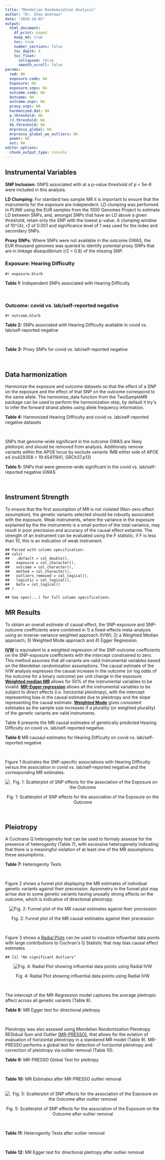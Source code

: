 ```yaml
---
title: "Mendelian Randomization Analysis"
author: "Dr. Shea Andrews"
date: "2020-10-05"
output:
  html_document:
    df_print: paged
    keep_md: true
    toc: true
    number_sections: false
    toc_depth: 4
    toc_float:
      collapsed: false
      smooth_scroll: false
params:
  rwd: NA
  exposure.code: NA
  Exposure: NA
  exposure.snps: NA
  outcome.code: NA
  Outcome: NA
  outcome.snps: NA
  proxy.snps: NA
  harmonized.dat: NA
  p.threshold: NA
  r2.threshold: NA
  kb.threshold: NA
  mrpresso_global: NA
  mrpresso_global_wo_outliers: NA
  power: NA
  out: NA
editor_options:
  chunk_output_type: console
---
```







## Instrumental Variables
**SNP Inclusion:** SNPS associated with at a p-value threshold of p < 5e-8 were included in this analysis.
<br>

**LD Clumping:** For standard two sample MR it is important to ensure that the instruments for the exposure are independent. LD clumping was performed in PLINK using the EUR samples from the 1000 Genomes Project to estimate LD between SNPs, and, amongst SNPs that have an LD above a given threshold, retain only the SNP with the lowest p-value. A clumping window of 10^{4}, r2 of 0.001 and significance level of 1 was used for the index and secondary SNPs.
<br>

**Proxy SNPs:** Where SNPs were not available in the outcome GWAS, the EUR thousand genomes was queried to identify potential proxy SNPs that are in linkage disequilibrium (r2 > 0.8) of the missing SNP.
<br>

### Exposure: Hearing Difficulty
`#r exposure.blurb`
<br>

**Table 1:** Independent SNPs associated with Hearing Difficulty
<div data-pagedtable="false">
  <script data-pagedtable-source type="application/json">
{"columns":[{"label":["SNP"],"name":[1],"type":["chr"],"align":["left"]},{"label":["CHROM"],"name":[2],"type":["dbl"],"align":["right"]},{"label":["POS"],"name":[3],"type":["dbl"],"align":["right"]},{"label":["REF"],"name":[4],"type":["chr"],"align":["left"]},{"label":["ALT"],"name":[5],"type":["chr"],"align":["left"]},{"label":["AF"],"name":[6],"type":["dbl"],"align":["right"]},{"label":["BETA"],"name":[7],"type":["dbl"],"align":["right"]},{"label":["SE"],"name":[8],"type":["dbl"],"align":["right"]},{"label":["Z"],"name":[9],"type":["dbl"],"align":["right"]},{"label":["P"],"name":[10],"type":["dbl"],"align":["right"]},{"label":["N"],"name":[11],"type":["dbl"],"align":["right"]},{"label":["TRAIT"],"name":[12],"type":["chr"],"align":["left"]}],"data":[{"1":"rs12027345","2":"1","3":"46239991","4":"G","5":"A","6":"0.432915","7":"-0.00785785","8":"0.00133184","9":"-5.90000","10":"3.6e-09","11":"250389","12":"Hearing_Difficulty"},{"1":"rs7525101","2":"1","3":"165109131","4":"C","5":"T","6":"0.440725","7":"0.00752096","8":"0.00132707","9":"5.66734","10":"1.5e-08","11":"250389","12":"Hearing_Difficulty"},{"1":"rs10927035","2":"1","3":"243703982","4":"C","5":"T","6":"0.649233","7":"0.00754234","8":"0.00138251","9":"5.45554","10":"4.9e-08","11":"250389","12":"Hearing_Difficulty"},{"1":"rs62188635","2":"2","3":"208082510","4":"C","5":"T","6":"0.545031","7":"-0.00827833","8":"0.00132906","9":"-6.22871","10":"4.7e-10","11":"250389","12":"Hearing_Difficulty"},{"1":"rs13093972","2":"3","3":"114987255","4":"A","5":"G","6":"0.448377","7":"0.00775587","8":"0.00133038","9":"5.82982","10":"5.5e-09","11":"250389","12":"Hearing_Difficulty"},{"1":"rs55853808","2":"3","3":"182053946","4":"A","5":"G","6":"0.162990","7":"0.01187470","8":"0.00180540","9":"6.57732","10":"4.8e-11","11":"250389","12":"Hearing_Difficulty"},{"1":"rs35414371","2":"4","3":"17530692","4":"T","5":"A","6":"0.132722","7":"0.01310280","8":"0.00194526","9":"6.73576","10":"1.6e-11","11":"250389","12":"Hearing_Difficulty"},{"1":"rs10475169","2":"5","3":"2555514","4":"A","5":"C","6":"0.117756","7":"0.01173770","8":"0.00204412","9":"5.74218","10":"9.3e-09","11":"250389","12":"Hearing_Difficulty"},{"1":"rs6453022","2":"5","3":"73076511","4":"C","5":"A","6":"0.500946","7":"0.01262160","8":"0.00132561","9":"9.52135","10":"1.7e-21","11":"250389","12":"Hearing_Difficulty"},{"1":"rs306574","2":"5","3":"94049523","4":"A","5":"G","6":"0.488764","7":"-0.00793561","8":"0.00131904","9":"-6.01620","10":"1.8e-09","11":"250389","12":"Hearing_Difficulty"},{"1":"rs1928176","2":"6","3":"21968899","4":"A","5":"G","6":"0.482818","7":"0.00749378","8":"0.00133347","9":"5.61976","10":"1.9e-08","11":"250389","12":"Hearing_Difficulty"},{"1":"rs13204736","2":"6","3":"32582603","4":"G","5":"A","6":"0.348495","7":"0.01146660","8":"0.00142649","9":"8.03833","10":"9.1e-16","11":"250389","12":"Hearing_Difficulty"},{"1":"rs62646255","2":"6","3":"43262303","4":"T","5":"C","6":"0.391260","7":"-0.01270780","8":"0.00135504","9":"-9.37817","10":"6.7e-21","11":"250389","12":"Hearing_Difficulty"},{"1":"rs217287","2":"6","3":"84407466","4":"C","5":"T","6":"0.440322","7":"0.00784960","8":"0.00133602","9":"5.87536","10":"4.2e-09","11":"250389","12":"Hearing_Difficulty"},{"1":"rs9493627","2":"6","3":"133789728","4":"G","5":"A","6":"0.320275","7":"0.01043660","8":"0.00141112","9":"7.39597","10":"1.4e-13","11":"250389","12":"Hearing_Difficulty"},{"1":"rs2236401","2":"6","3":"158504981","4":"C","5":"T","6":"0.514779","7":"0.00808004","8":"0.00132024","9":"6.12013","10":"9.3e-10","11":"250389","12":"Hearing_Difficulty"},{"1":"rs4947828","2":"7","3":"50805115","4":"T","5":"G","6":"0.769429","7":"0.00955408","8":"0.00156472","9":"6.10594","10":"1.0e-09","11":"250389","12":"Hearing_Difficulty"},{"1":"rs9691831","2":"7","3":"138498348","4":"A","5":"G","6":"0.584558","7":"0.00740690","8":"0.00133806","9":"5.53555","10":"3.1e-08","11":"250389","12":"Hearing_Difficulty"},{"1":"rs3890736","2":"8","3":"21532239","4":"G","5":"A","6":"0.373324","7":"0.00765762","8":"0.00136882","9":"5.59432","10":"2.2e-08","11":"250389","12":"Hearing_Difficulty"},{"1":"rs76837345","2":"8","3":"82668818","4":"A","5":"G","6":"0.069355","7":"0.01460190","8":"0.00259963","9":"5.61691","10":"1.9e-08","11":"250389","12":"Hearing_Difficulty"},{"1":"rs1962104","2":"8","3":"141635329","4":"T","5":"C","6":"0.558034","7":"0.00889466","8":"0.00133827","9":"6.64639","10":"3.0e-11","11":"250389","12":"Hearing_Difficulty"},{"1":"rs4948502","2":"10","3":"63839417","4":"T","5":"C","6":"0.426934","7":"-0.00805794","8":"0.00133835","9":"-6.02080","10":"1.7e-09","11":"250389","12":"Hearing_Difficulty"},{"1":"rs2270550","2":"10","3":"75874192","4":"T","5":"C","6":"0.547333","7":"0.00852536","8":"0.00136055","9":"6.26611","10":"3.7e-10","11":"250389","12":"Hearing_Difficulty"},{"1":"rs11596052","2":"10","3":"80520313","4":"T","5":"C","6":"0.219355","7":"-0.00900108","8":"0.00161979","9":"-5.55694","10":"2.7e-08","11":"250389","12":"Hearing_Difficulty"},{"1":"rs1097215","2":"10","3":"94787804","4":"G","5":"A","6":"0.474064","7":"-0.00798345","8":"0.00132256","9":"-6.03636","10":"1.6e-09","11":"250389","12":"Hearing_Difficulty"},{"1":"rs10901863","2":"10","3":"126812270","4":"C","5":"T","6":"0.268469","7":"0.01207640","8":"0.00153378","9":"7.87362","10":"3.4e-15","11":"250389","12":"Hearing_Difficulty"},{"1":"rs55635402","2":"11","3":"8056913","4":"A","5":"G","6":"0.194930","7":"-0.01052120","8":"0.00166935","9":"-6.30257","10":"2.9e-10","11":"250389","12":"Hearing_Difficulty"},{"1":"rs141403654","2":"11","3":"47715487","4":"A","5":"T","6":"0.015434","7":"0.03134020","8":"0.00568478","9":"5.51300","10":"3.5e-08","11":"250389","12":"Hearing_Difficulty"},{"1":"rs7951935","2":"11","3":"89030399","4":"G","5":"T","6":"0.379826","7":"0.01135240","8":"0.00136208","9":"8.33461","10":"7.8e-17","11":"250389","12":"Hearing_Difficulty"},{"1":"rs67307131","2":"11","3":"118480223","4":"T","5":"C","6":"0.346657","7":"0.00913602","8":"0.00139364","9":"6.55551","10":"5.5e-11","11":"250389","12":"Hearing_Difficulty"},{"1":"rs12552","2":"13","3":"53625781","4":"A","5":"G","6":"0.561874","7":"-0.00728153","8":"0.00133440","9":"-5.45678","10":"4.8e-08","11":"250389","12":"Hearing_Difficulty"},{"1":"rs9517282","2":"13","3":"99059183","4":"C","5":"A","6":"0.548995","7":"-0.00778367","8":"0.00133726","9":"-5.82061","10":"5.9e-09","11":"250389","12":"Hearing_Difficulty"},{"1":"rs1566129","2":"14","3":"52514912","4":"T","5":"C","6":"0.586284","7":"-0.00906457","8":"0.00134065","9":"-6.76132","10":"1.4e-11","11":"250389","12":"Hearing_Difficulty"},{"1":"rs62015206","2":"15","3":"52374075","4":"C","5":"T","6":"0.591962","7":"0.00779412","8":"0.00134988","9":"5.77394","10":"7.7e-09","11":"250389","12":"Hearing_Difficulty"},{"1":"rs62033400","2":"16","3":"53811788","4":"A","5":"G","6":"0.394446","7":"-0.00850581","8":"0.00134974","9":"-6.30181","10":"2.9e-10","11":"250389","12":"Hearing_Difficulty"},{"1":"rs12938775","2":"17","3":"2574821","4":"G","5":"A","6":"0.501932","7":"-0.00745427","8":"0.00132034","9":"-5.64572","10":"1.6e-08","11":"250389","12":"Hearing_Difficulty"},{"1":"rs17671352","2":"17","3":"7127718","4":"T","5":"C","6":"0.619033","7":"-0.00777641","8":"0.00135880","9":"-5.72300","10":"1.0e-08","11":"250389","12":"Hearing_Difficulty"},{"1":"rs4611552","2":"18","3":"52636091","4":"T","5":"C","6":"0.215352","7":"0.00885933","8":"0.00160737","9":"5.51169","10":"3.6e-08","11":"250389","12":"Hearing_Difficulty"},{"1":"rs132929","2":"22","3":"38487002","4":"G","5":"A","6":"0.413979","7":"0.00983905","8":"0.00134066","9":"7.33896","10":"2.2e-13","11":"250389","12":"Hearing_Difficulty"},{"1":"rs36062310","2":"22","3":"50988105","4":"G","5":"A","6":"0.043658","7":"0.03145420","8":"0.00322683","9":"9.74771","10":"1.9e-22","11":"250389","12":"Hearing_Difficulty"}],"options":{"columns":{"min":{},"max":[10]},"rows":{"min":[10],"max":[10]},"pages":{}}}
  </script>
</div>
<br>

### Outcome: covid vs. lab/self-reported negative
`#r outcome.blurb`
<br>

**Table 2:** SNPs associated with Hearing Difficulty avaliable in covid vs. lab/self-reported negative
<div data-pagedtable="false">
  <script data-pagedtable-source type="application/json">
{"columns":[{"label":["SNP"],"name":[1],"type":["chr"],"align":["left"]},{"label":["CHROM"],"name":[2],"type":["dbl"],"align":["right"]},{"label":["POS"],"name":[3],"type":["dbl"],"align":["right"]},{"label":["REF"],"name":[4],"type":["chr"],"align":["left"]},{"label":["ALT"],"name":[5],"type":["chr"],"align":["left"]},{"label":["AF"],"name":[6],"type":["dbl"],"align":["right"]},{"label":["BETA"],"name":[7],"type":["dbl"],"align":["right"]},{"label":["SE"],"name":[8],"type":["dbl"],"align":["right"]},{"label":["Z"],"name":[9],"type":["dbl"],"align":["right"]},{"label":["P"],"name":[10],"type":["dbl"],"align":["right"]},{"label":["N"],"name":[11],"type":["dbl"],"align":["right"]},{"label":["TRAIT"],"name":[12],"type":["chr"],"align":["left"]}],"data":[{"1":"rs62188635","2":"2","3":"208082510","4":"C","5":"T","6":"0.52770","7":"-0.00446370","8":"0.020743","9":"-0.21519067","10":"0.829600","11":"48318","12":"covid_vs._lab/self-reported_negative"},{"1":"rs13093972","2":"3","3":"114987255","4":"A","5":"G","6":"0.39370","7":"-0.02860800","8":"0.018707","9":"-1.52926712","10":"0.126200","11":"101982","12":"covid_vs._lab/self-reported_negative"},{"1":"rs55853808","2":"3","3":"182053946","4":"A","5":"G","6":"0.19730","7":"0.02501500","8":"0.025871","9":"0.96691276","10":"0.333600","11":"101612","12":"covid_vs._lab/self-reported_negative"},{"1":"rs35414371","2":"4","3":"17530692","4":"T","5":"A","6":"0.21400","7":"0.06626500","8":"0.025972","9":"2.55140151","10":"0.010730","11":"84087","12":"covid_vs._lab/self-reported_negative"},{"1":"rs10475169","2":"5","3":"2555514","4":"A","5":"C","6":"0.18030","7":"-0.02486000","8":"0.022983","9":"-1.08166906","10":"0.279400","11":"127267","12":"covid_vs._lab/self-reported_negative"},{"1":"rs6453022","2":"5","3":"73076511","4":"C","5":"A","6":"0.49900","7":"0.04508300","8":"0.015589","9":"2.89197511","10":"0.003828","11":"127275","12":"covid_vs._lab/self-reported_negative"},{"1":"rs306574","2":"5","3":"94049523","4":"A","5":"G","6":"0.49350","7":"0.00491870","8":"0.015463","9":"0.31809481","10":"0.750400","11":"127637","12":"covid_vs._lab/self-reported_negative"},{"1":"rs1928176","2":"6","3":"21968899","4":"A","5":"G","6":"0.48010","7":"0.00413360","8":"0.015910","9":"0.25981144","10":"0.795000","11":"127637","12":"covid_vs._lab/self-reported_negative"},{"1":"rs62646255","2":"6","3":"43262303","4":"T","5":"C","6":"0.48440","7":"0.03700300","8":"0.023384","9":"1.58240677","10":"0.113600","11":"59096","12":"covid_vs._lab/self-reported_negative"},{"1":"rs217287","2":"6","3":"84407466","4":"C","5":"T","6":"0.43470","7":"0.00522200","8":"0.016275","9":"0.32086022","10":"0.748300","11":"126905","12":"covid_vs._lab/self-reported_negative"},{"1":"rs9493627","2":"6","3":"133789728","4":"G","5":"A","6":"0.37280","7":"-0.00847220","8":"0.016278","9":"-0.52046935","10":"0.602700","11":"127637","12":"covid_vs._lab/self-reported_negative"},{"1":"rs2236401","2":"6","3":"158504981","4":"C","5":"T","6":"0.53170","7":"0.01960200","8":"0.015547","9":"1.26082202","10":"0.207400","11":"127637","12":"covid_vs._lab/self-reported_negative"},{"1":"rs4947828","2":"7","3":"50805115","4":"T","5":"G","6":"0.73870","7":"-0.01588300","8":"0.020965","9":"-0.75759599","10":"0.448700","11":"96356","12":"covid_vs._lab/self-reported_negative"},{"1":"rs9691831","2":"7","3":"138498348","4":"A","5":"G","6":"0.54380","7":"-0.01574100","8":"0.015981","9":"-0.98498217","10":"0.324600","11":"127637","12":"covid_vs._lab/self-reported_negative"},{"1":"rs3890736","2":"8","3":"21532239","4":"G","5":"A","6":"0.40920","7":"0.02098400","8":"0.018984","9":"1.10535188","10":"0.269000","11":"91561","12":"covid_vs._lab/self-reported_negative"},{"1":"rs76837345","2":"8","3":"82668818","4":"A","5":"G","6":"0.12110","7":"0.04774000","8":"0.032881","9":"1.45190231","10":"0.146500","11":"127637","12":"covid_vs._lab/self-reported_negative"},{"1":"rs1962104","2":"8","3":"141635329","4":"T","5":"C","6":"0.50440","7":"-0.00932060","8":"0.017534","9":"-0.53157294","10":"0.595000","11":"101982","12":"covid_vs._lab/self-reported_negative"},{"1":"rs4948502","2":"10","3":"63839417","4":"T","5":"C","6":"0.39920","7":"0.01897900","8":"0.016324","9":"1.16264396","10":"0.245000","11":"127637","12":"covid_vs._lab/self-reported_negative"},{"1":"rs11596052","2":"10","3":"80520313","4":"T","5":"C","6":"0.25070","7":"0.00940900","8":"0.019691","9":"0.47783251","10":"0.632800","11":"127637","12":"covid_vs._lab/self-reported_negative"},{"1":"rs1097215","2":"10","3":"94787804","4":"G","5":"A","6":"0.52270","7":"-0.00886450","8":"0.016470","9":"-0.53822101","10":"0.590400","11":"126937","12":"covid_vs._lab/self-reported_negative"},{"1":"rs10901863","2":"10","3":"126812270","4":"C","5":"T","6":"0.29130","7":"-0.02944600","8":"0.020646","9":"-1.42623268","10":"0.153800","11":"101612","12":"covid_vs._lab/self-reported_negative"},{"1":"rs55635402","2":"11","3":"8056913","4":"A","5":"G","6":"0.25050","7":"-0.02940700","8":"0.019456","9":"-1.51146176","10":"0.130700","11":"127637","12":"covid_vs._lab/self-reported_negative"},{"1":"rs141403654","2":"11","3":"47715487","4":"A","5":"T","6":"0.11850","7":"-0.07040000","8":"0.077552","9":"-0.90777801","10":"0.364000","11":"85478","12":"covid_vs._lab/self-reported_negative"},{"1":"rs7951935","2":"11","3":"89030399","4":"G","5":"T","6":"0.39140","7":"0.03233100","8":"0.018407","9":"1.75645135","10":"0.079010","11":"86305","12":"covid_vs._lab/self-reported_negative"},{"1":"rs67307131","2":"11","3":"118480223","4":"T","5":"C","6":"0.41530","7":"0.01315500","8":"0.017732","9":"0.74187909","10":"0.458200","11":"83717","12":"covid_vs._lab/self-reported_negative"},{"1":"rs1566129","2":"14","3":"52514912","4":"T","5":"C","6":"0.57480","7":"-0.00157650","8":"0.015668","9":"-0.10061910","10":"0.919900","11":"127637","12":"covid_vs._lab/self-reported_negative"},{"1":"rs62015206","2":"15","3":"52374075","4":"C","5":"T","6":"0.57360","7":"0.03066400","8":"0.017507","9":"1.75152796","10":"0.079850","11":"101982","12":"covid_vs._lab/self-reported_negative"},{"1":"rs62033400","2":"16","3":"53811788","4":"A","5":"G","6":"0.38390","7":"0.02481600","8":"0.016659","9":"1.48964524","10":"0.136300","11":"126937","12":"covid_vs._lab/self-reported_negative"},{"1":"rs12938775","2":"17","3":"2574821","4":"G","5":"A","6":"0.47570","7":"0.02389400","8":"0.015680","9":"1.52385204","10":"0.127500","11":"126960","12":"covid_vs._lab/self-reported_negative"},{"1":"rs17671352","2":"17","3":"7127718","4":"T","5":"C","6":"0.58760","7":"-0.03644000","8":"0.015862","9":"-2.29731434","10":"0.021600","11":"127637","12":"covid_vs._lab/self-reported_negative"},{"1":"rs132929","2":"22","3":"38487002","4":"G","5":"A","6":"0.40580","7":"-0.00056892","8":"0.017836","9":"-0.03189729","10":"0.974600","11":"101620","12":"covid_vs._lab/self-reported_negative"},{"1":"rs36062310","2":"22","3":"50988105","4":"G","5":"A","6":"0.09805","7":"-0.03824200","8":"0.043553","9":"-0.87805662","10":"0.379900","11":"126931","12":"covid_vs._lab/self-reported_negative"},{"1":"rs12027345","2":"NA","3":"NA","4":"NA","5":"NA","6":"NA","7":"NA","8":"NA","9":"NA","10":"NA","11":"NA","12":"NA"},{"1":"rs7525101","2":"NA","3":"NA","4":"NA","5":"NA","6":"NA","7":"NA","8":"NA","9":"NA","10":"NA","11":"NA","12":"NA"},{"1":"rs10927035","2":"NA","3":"NA","4":"NA","5":"NA","6":"NA","7":"NA","8":"NA","9":"NA","10":"NA","11":"NA","12":"NA"},{"1":"rs13204736","2":"NA","3":"NA","4":"NA","5":"NA","6":"NA","7":"NA","8":"NA","9":"NA","10":"NA","11":"NA","12":"NA"},{"1":"rs2270550","2":"NA","3":"NA","4":"NA","5":"NA","6":"NA","7":"NA","8":"NA","9":"NA","10":"NA","11":"NA","12":"NA"},{"1":"rs12552","2":"NA","3":"NA","4":"NA","5":"NA","6":"NA","7":"NA","8":"NA","9":"NA","10":"NA","11":"NA","12":"NA"},{"1":"rs9517282","2":"NA","3":"NA","4":"NA","5":"NA","6":"NA","7":"NA","8":"NA","9":"NA","10":"NA","11":"NA","12":"NA"},{"1":"rs4611552","2":"NA","3":"NA","4":"NA","5":"NA","6":"NA","7":"NA","8":"NA","9":"NA","10":"NA","11":"NA","12":"NA"}],"options":{"columns":{"min":{},"max":[10]},"rows":{"min":[10],"max":[10]},"pages":{}}}
  </script>
</div>
<br>

**Table 3:** Proxy SNPs for covid vs. lab/self-reported negative
<div data-pagedtable="false">
  <script data-pagedtable-source type="application/json">
{"columns":[{"label":["target_snp"],"name":[1],"type":["chr"],"align":["left"]},{"label":["proxy_snp"],"name":[2],"type":["chr"],"align":["left"]},{"label":["ld.r2"],"name":[3],"type":["dbl"],"align":["right"]},{"label":["Dprime"],"name":[4],"type":["dbl"],"align":["right"]},{"label":["PHASE"],"name":[5],"type":["chr"],"align":["left"]},{"label":["X12"],"name":[6],"type":["lgl"],"align":["right"]},{"label":["CHROM"],"name":[7],"type":["dbl"],"align":["right"]},{"label":["POS"],"name":[8],"type":["dbl"],"align":["right"]},{"label":["REF.proxy"],"name":[9],"type":["chr"],"align":["left"]},{"label":["ALT.proxy"],"name":[10],"type":["chr"],"align":["left"]},{"label":["AF"],"name":[11],"type":["dbl"],"align":["right"]},{"label":["BETA"],"name":[12],"type":["dbl"],"align":["right"]},{"label":["SE"],"name":[13],"type":["dbl"],"align":["right"]},{"label":["Z"],"name":[14],"type":["dbl"],"align":["right"]},{"label":["P"],"name":[15],"type":["dbl"],"align":["right"]},{"label":["N"],"name":[16],"type":["dbl"],"align":["right"]},{"label":["TRAIT"],"name":[17],"type":["chr"],"align":["left"]},{"label":["ref"],"name":[18],"type":["chr"],"align":["left"]},{"label":["ref.proxy"],"name":[19],"type":["chr"],"align":["left"]},{"label":["alt"],"name":[20],"type":["chr"],"align":["left"]},{"label":["alt.proxy"],"name":[21],"type":["chr"],"align":["left"]},{"label":["ALT"],"name":[22],"type":["chr"],"align":["left"]},{"label":["REF"],"name":[23],"type":["chr"],"align":["left"]},{"label":["proxy.outcome"],"name":[24],"type":["lgl"],"align":["right"]}],"data":[{"1":"rs13204736","2":"rs34656207","3":"0.957609","4":"0.994489","5":"AT/GC","6":"NA","7":"6","8":"32582601","9":"C","10":"T","11":"0.3893","12":"-0.0522160","13":"0.017789","14":"-2.935297","15":"0.003332","16":"119231","17":"covid_vs._lab/self-reported_negative","18":"A","19":"T","20":"G","21":"C","22":"A","23":"G","24":"TRUE"},{"1":"rs2270550","2":"rs2131957","3":"0.856412","4":"0.982009","5":"TC/CA","6":"NA","7":"10","8":"75866929","9":"C","10":"A","11":"0.5499","12":"0.0064207","13":"0.015818","14":"0.405911","15":"0.684800","16":"127637","17":"covid_vs._lab/self-reported_negative","18":"T","19":"C","20":"C","21":"A","22":"C","23":"T","24":"TRUE"},{"1":"rs12027345","2":"NA","3":"NA","4":"NA","5":"NA","6":"NA","7":"NA","8":"NA","9":"NA","10":"NA","11":"NA","12":"NA","13":"NA","14":"NA","15":"NA","16":"NA","17":"NA","18":"NA","19":"NA","20":"NA","21":"NA","22":"NA","23":"NA","24":"NA"},{"1":"rs7525101","2":"NA","3":"NA","4":"NA","5":"NA","6":"NA","7":"NA","8":"NA","9":"NA","10":"NA","11":"NA","12":"NA","13":"NA","14":"NA","15":"NA","16":"NA","17":"NA","18":"NA","19":"NA","20":"NA","21":"NA","22":"NA","23":"NA","24":"NA"},{"1":"rs10927035","2":"NA","3":"NA","4":"NA","5":"NA","6":"NA","7":"NA","8":"NA","9":"NA","10":"NA","11":"NA","12":"NA","13":"NA","14":"NA","15":"NA","16":"NA","17":"NA","18":"NA","19":"NA","20":"NA","21":"NA","22":"NA","23":"NA","24":"NA"},{"1":"rs12552","2":"NA","3":"NA","4":"NA","5":"NA","6":"NA","7":"NA","8":"NA","9":"NA","10":"NA","11":"NA","12":"NA","13":"NA","14":"NA","15":"NA","16":"NA","17":"NA","18":"NA","19":"NA","20":"NA","21":"NA","22":"NA","23":"NA","24":"NA"},{"1":"rs9517282","2":"NA","3":"NA","4":"NA","5":"NA","6":"NA","7":"NA","8":"NA","9":"NA","10":"NA","11":"NA","12":"NA","13":"NA","14":"NA","15":"NA","16":"NA","17":"NA","18":"NA","19":"NA","20":"NA","21":"NA","22":"NA","23":"NA","24":"NA"},{"1":"rs4611552","2":"NA","3":"NA","4":"NA","5":"NA","6":"NA","7":"NA","8":"NA","9":"NA","10":"NA","11":"NA","12":"NA","13":"NA","14":"NA","15":"NA","16":"NA","17":"NA","18":"NA","19":"NA","20":"NA","21":"NA","22":"NA","23":"NA","24":"NA"}],"options":{"columns":{"min":{},"max":[10]},"rows":{"min":[10],"max":[10]},"pages":{}}}
  </script>
</div>
<br>

## Data harmonization
Harmonize the exposure and outcome datasets so that the effect of a SNP on the exposure and the effect of that SNP on the outcome correspond to the same allele. The harmonise_data function from the TwoSampleMR package can be used to perform the harmonization step, by default it try's to infer the forward strand alleles using allele frequency information.
<br>

**Table 4:** Harmonized Hearing Difficulty and covid vs. lab/self-reported negative datasets
<div data-pagedtable="false">
  <script data-pagedtable-source type="application/json">
{"columns":[{"label":["SNP"],"name":[1],"type":["chr"],"align":["left"]},{"label":["effect_allele.exposure"],"name":[2],"type":["chr"],"align":["left"]},{"label":["other_allele.exposure"],"name":[3],"type":["chr"],"align":["left"]},{"label":["effect_allele.outcome"],"name":[4],"type":["chr"],"align":["left"]},{"label":["other_allele.outcome"],"name":[5],"type":["chr"],"align":["left"]},{"label":["beta.exposure"],"name":[6],"type":["dbl"],"align":["right"]},{"label":["beta.outcome"],"name":[7],"type":["dbl"],"align":["right"]},{"label":["eaf.exposure"],"name":[8],"type":["dbl"],"align":["right"]},{"label":["eaf.outcome"],"name":[9],"type":["dbl"],"align":["right"]},{"label":["remove"],"name":[10],"type":["lgl"],"align":["right"]},{"label":["palindromic"],"name":[11],"type":["lgl"],"align":["right"]},{"label":["ambiguous"],"name":[12],"type":["lgl"],"align":["right"]},{"label":["id.outcome"],"name":[13],"type":["chr"],"align":["left"]},{"label":["chr.outcome"],"name":[14],"type":["dbl"],"align":["right"]},{"label":["pos.outcome"],"name":[15],"type":["dbl"],"align":["right"]},{"label":["se.outcome"],"name":[16],"type":["dbl"],"align":["right"]},{"label":["z.outcome"],"name":[17],"type":["dbl"],"align":["right"]},{"label":["pval.outcome"],"name":[18],"type":["dbl"],"align":["right"]},{"label":["samplesize.outcome"],"name":[19],"type":["dbl"],"align":["right"]},{"label":["outcome"],"name":[20],"type":["chr"],"align":["left"]},{"label":["mr_keep.outcome"],"name":[21],"type":["lgl"],"align":["right"]},{"label":["pval_origin.outcome"],"name":[22],"type":["chr"],"align":["left"]},{"label":["chr.exposure"],"name":[23],"type":["dbl"],"align":["right"]},{"label":["pos.exposure"],"name":[24],"type":["dbl"],"align":["right"]},{"label":["se.exposure"],"name":[25],"type":["dbl"],"align":["right"]},{"label":["z.exposure"],"name":[26],"type":["dbl"],"align":["right"]},{"label":["pval.exposure"],"name":[27],"type":["dbl"],"align":["right"]},{"label":["samplesize.exposure"],"name":[28],"type":["dbl"],"align":["right"]},{"label":["exposure"],"name":[29],"type":["chr"],"align":["left"]},{"label":["mr_keep.exposure"],"name":[30],"type":["lgl"],"align":["right"]},{"label":["pval_origin.exposure"],"name":[31],"type":["chr"],"align":["left"]},{"label":["id.exposure"],"name":[32],"type":["chr"],"align":["left"]},{"label":["action"],"name":[33],"type":["dbl"],"align":["right"]},{"label":["mr_keep"],"name":[34],"type":["lgl"],"align":["right"]},{"label":["pt"],"name":[35],"type":["dbl"],"align":["right"]},{"label":["pleitropy_keep"],"name":[36],"type":["lgl"],"align":["right"]},{"label":["mrpresso_RSSobs"],"name":[37],"type":["dbl"],"align":["right"]},{"label":["mrpresso_pval"],"name":[38],"type":["dbl"],"align":["right"]},{"label":["mrpresso_keep"],"name":[39],"type":["lgl"],"align":["right"]}],"data":[{"1":"rs10475169","2":"C","3":"A","4":"C","5":"A","6":"0.01173770","7":"-0.02486000","8":"0.117756","9":"0.18030","10":"FALSE","11":"FALSE","12":"FALSE","13":"e6XYPg","14":"5","15":"2555514","16":"0.022983","17":"-1.08166906","18":"0.279400","19":"127267","20":"covidhgi2020anaC1v3","21":"TRUE","22":"reported","23":"5","24":"2555514","25":"0.00204412","26":"5.74218","27":"9.3e-09","28":"250389","29":"Wells2019hdiff","30":"TRUE","31":"reported","32":"mjl6IF","33":"2","34":"TRUE","35":"5e-08","36":"TRUE","37":"7.403734e-04","38":"1.0000","39":"TRUE"},{"1":"rs10901863","2":"T","3":"C","4":"T","5":"C","6":"0.01207640","7":"-0.02944600","8":"0.268469","9":"0.29130","10":"FALSE","11":"FALSE","12":"FALSE","13":"e6XYPg","14":"10","15":"126812270","16":"0.020646","17":"-1.42623268","18":"0.153800","19":"101612","20":"covidhgi2020anaC1v3","21":"TRUE","22":"reported","23":"10","24":"126812270","25":"0.00153378","26":"7.87362","27":"3.4e-15","28":"250389","29":"Wells2019hdiff","30":"TRUE","31":"reported","32":"mjl6IF","33":"2","34":"TRUE","35":"5e-08","36":"TRUE","37":"1.040861e-03","38":"1.0000","39":"TRUE"},{"1":"rs1097215","2":"A","3":"G","4":"A","5":"G","6":"-0.00798345","7":"-0.00886450","8":"0.474064","9":"0.52270","10":"FALSE","11":"FALSE","12":"FALSE","13":"e6XYPg","14":"10","15":"94787804","16":"0.016470","17":"-0.53822101","18":"0.590400","19":"126937","20":"covidhgi2020anaC1v3","21":"TRUE","22":"reported","23":"10","24":"94787804","25":"0.00132256","26":"-6.03636","27":"1.6e-09","28":"250389","29":"Wells2019hdiff","30":"TRUE","31":"reported","32":"mjl6IF","33":"2","34":"TRUE","35":"5e-08","36":"TRUE","37":"6.370569e-05","38":"1.0000","39":"TRUE"},{"1":"rs11596052","2":"C","3":"T","4":"C","5":"T","6":"-0.00900108","7":"0.00940900","8":"0.219355","9":"0.25070","10":"FALSE","11":"FALSE","12":"FALSE","13":"e6XYPg","14":"10","15":"80520313","16":"0.019691","17":"0.47783251","18":"0.632800","19":"127637","20":"covidhgi2020anaC1v3","21":"TRUE","22":"reported","23":"10","24":"80520313","25":"0.00161979","26":"-5.55694","27":"2.7e-08","28":"250389","29":"Wells2019hdiff","30":"TRUE","31":"reported","32":"mjl6IF","33":"2","34":"TRUE","35":"5e-08","36":"TRUE","37":"1.182130e-04","38":"1.0000","39":"TRUE"},{"1":"rs12938775","2":"A","3":"G","4":"A","5":"G","6":"-0.00745427","7":"0.02389400","8":"0.501932","9":"0.47570","10":"FALSE","11":"FALSE","12":"FALSE","13":"e6XYPg","14":"17","15":"2574821","16":"0.015680","17":"1.52385204","18":"0.127500","19":"126960","20":"covidhgi2020anaC1v3","21":"TRUE","22":"reported","23":"17","24":"2574821","25":"0.00132034","26":"-5.64572","27":"1.6e-08","28":"250389","29":"Wells2019hdiff","30":"TRUE","31":"reported","32":"mjl6IF","33":"2","34":"TRUE","35":"5e-08","36":"TRUE","37":"6.513133e-04","38":"1.0000","39":"TRUE"},{"1":"rs13093972","2":"G","3":"A","4":"G","5":"A","6":"0.00775587","7":"-0.02860800","8":"0.448377","9":"0.39370","10":"FALSE","11":"FALSE","12":"FALSE","13":"e6XYPg","14":"3","15":"114987255","16":"0.018707","17":"-1.52926712","18":"0.126200","19":"101982","20":"covidhgi2020anaC1v3","21":"TRUE","22":"reported","23":"3","24":"114987255","25":"0.00133038","26":"5.82982","27":"5.5e-09","28":"250389","29":"Wells2019hdiff","30":"TRUE","31":"reported","32":"mjl6IF","33":"2","34":"TRUE","35":"5e-08","36":"TRUE","37":"9.129142e-04","38":"1.0000","39":"TRUE"},{"1":"rs13204736","2":"A","3":"G","4":"A","5":"G","6":"0.01146660","7":"-0.05221600","8":"0.348495","9":"0.38930","10":"FALSE","11":"FALSE","12":"FALSE","13":"e6XYPg","14":"6","15":"32582601","16":"0.017789","17":"-2.93529709","18":"0.003332","19":"119231","20":"covidhgi2020anaC1v3","21":"TRUE","22":"reported","23":"6","24":"32582603","25":"0.00142649","26":"8.03833","27":"9.1e-16","28":"250389","29":"Wells2019hdiff","30":"TRUE","31":"reported","32":"mjl6IF","33":"2","34":"TRUE","35":"5e-08","36":"TRUE","37":"3.165937e-03","38":"0.0510","39":"TRUE"},{"1":"rs132929","2":"A","3":"G","4":"A","5":"G","6":"0.00983905","7":"-0.00056892","8":"0.413979","9":"0.40580","10":"FALSE","11":"FALSE","12":"FALSE","13":"e6XYPg","14":"22","15":"38487002","16":"0.017836","17":"-0.03189729","18":"0.974600","19":"101620","20":"covidhgi2020anaC1v3","21":"TRUE","22":"reported","23":"22","24":"38487002","25":"0.00134066","26":"7.33896","27":"2.2e-13","28":"250389","29":"Wells2019hdiff","30":"TRUE","31":"reported","32":"mjl6IF","33":"2","34":"TRUE","35":"5e-08","36":"TRUE","37":"3.871530e-06","38":"1.0000","39":"TRUE"},{"1":"rs141403654","2":"T","3":"A","4":"T","5":"A","6":"0.03134020","7":"-0.07040000","8":"0.015434","9":"0.11850","10":"FALSE","11":"TRUE","12":"FALSE","13":"e6XYPg","14":"11","15":"47715487","16":"0.077552","17":"-0.90777801","18":"0.364000","19":"85478","20":"covidhgi2020anaC1v3","21":"TRUE","22":"reported","23":"11","24":"47715487","25":"0.00568478","26":"5.51300","27":"3.5e-08","28":"250389","29":"Wells2019hdiff","30":"TRUE","31":"reported","32":"mjl6IF","33":"2","34":"TRUE","35":"5e-08","36":"TRUE","37":"5.772341e-03","38":"1.0000","39":"TRUE"},{"1":"rs1566129","2":"C","3":"T","4":"C","5":"T","6":"-0.00906457","7":"-0.00157650","8":"0.586284","9":"0.57480","10":"FALSE","11":"FALSE","12":"FALSE","13":"e6XYPg","14":"14","15":"52514912","16":"0.015668","17":"-0.10061910","18":"0.919900","19":"127637","20":"covidhgi2020anaC1v3","21":"TRUE","22":"reported","23":"14","24":"52514912","25":"0.00134065","26":"-6.76132","27":"1.4e-11","28":"250389","29":"Wells2019hdiff","30":"TRUE","31":"reported","32":"mjl6IF","33":"2","34":"TRUE","35":"5e-08","36":"TRUE","37":"1.293240e-07","38":"1.0000","39":"TRUE"},{"1":"rs17671352","2":"C","3":"T","4":"C","5":"T","6":"-0.00777641","7":"-0.03644000","8":"0.619033","9":"0.58760","10":"FALSE","11":"FALSE","12":"FALSE","13":"e6XYPg","14":"17","15":"7127718","16":"0.015862","17":"-2.29731434","18":"0.021600","19":"127637","20":"covidhgi2020anaC1v3","21":"TRUE","22":"reported","23":"17","24":"7127718","25":"0.00135880","26":"-5.72300","27":"1.0e-08","28":"250389","29":"Wells2019hdiff","30":"TRUE","31":"reported","32":"mjl6IF","33":"2","34":"TRUE","35":"5e-08","36":"TRUE","37":"1.318894e-03","38":"0.7616","39":"TRUE"},{"1":"rs1928176","2":"G","3":"A","4":"G","5":"A","6":"0.00749378","7":"0.00413360","8":"0.482818","9":"0.48010","10":"FALSE","11":"FALSE","12":"FALSE","13":"e6XYPg","14":"6","15":"21968899","16":"0.015910","17":"0.25981144","18":"0.795000","19":"127637","20":"covidhgi2020anaC1v3","21":"TRUE","22":"reported","23":"6","24":"21968899","25":"0.00133347","26":"5.61976","27":"1.9e-08","28":"250389","29":"Wells2019hdiff","30":"TRUE","31":"reported","32":"mjl6IF","33":"2","34":"TRUE","35":"5e-08","36":"TRUE","37":"1.019243e-05","38":"1.0000","39":"TRUE"},{"1":"rs1962104","2":"C","3":"T","4":"C","5":"T","6":"0.00889466","7":"-0.00932060","8":"0.558034","9":"0.50440","10":"FALSE","11":"FALSE","12":"FALSE","13":"e6XYPg","14":"8","15":"141635329","16":"0.017534","17":"-0.53157294","18":"0.595000","19":"101982","20":"covidhgi2020anaC1v3","21":"TRUE","22":"reported","23":"8","24":"141635329","25":"0.00133827","26":"6.64639","27":"3.0e-11","28":"250389","29":"Wells2019hdiff","30":"TRUE","31":"reported","32":"mjl6IF","33":"2","34":"TRUE","35":"5e-08","36":"TRUE","37":"1.171711e-04","38":"1.0000","39":"TRUE"},{"1":"rs217287","2":"T","3":"C","4":"T","5":"C","6":"0.00784960","7":"0.00522200","8":"0.440322","9":"0.43470","10":"FALSE","11":"FALSE","12":"FALSE","13":"e6XYPg","14":"6","15":"84407466","16":"0.016275","17":"0.32086022","18":"0.748300","19":"126905","20":"covidhgi2020anaC1v3","21":"TRUE","22":"reported","23":"6","24":"84407466","25":"0.00133602","26":"5.87536","27":"4.2e-09","28":"250389","29":"Wells2019hdiff","30":"TRUE","31":"reported","32":"mjl6IF","33":"2","34":"TRUE","35":"5e-08","36":"TRUE","37":"1.817258e-05","38":"1.0000","39":"TRUE"},{"1":"rs2236401","2":"T","3":"C","4":"T","5":"C","6":"0.00808004","7":"0.01960200","8":"0.514779","9":"0.53170","10":"FALSE","11":"FALSE","12":"FALSE","13":"e6XYPg","14":"6","15":"158504981","16":"0.015547","17":"1.26082202","18":"0.207400","19":"127637","20":"covidhgi2020anaC1v3","21":"TRUE","22":"reported","23":"6","24":"158504981","25":"0.00132024","26":"6.12013","27":"9.3e-10","28":"250389","29":"Wells2019hdiff","30":"TRUE","31":"reported","32":"mjl6IF","33":"2","34":"TRUE","35":"5e-08","36":"TRUE","37":"3.630981e-04","38":"1.0000","39":"TRUE"},{"1":"rs2270550","2":"C","3":"T","4":"C","5":"T","6":"0.00852536","7":"0.00642070","8":"0.547333","9":"0.54990","10":"FALSE","11":"FALSE","12":"FALSE","13":"e6XYPg","14":"10","15":"75866929","16":"0.015818","17":"0.40591099","18":"0.684800","19":"127637","20":"covidhgi2020anaC1v3","21":"TRUE","22":"reported","23":"10","24":"75874192","25":"0.00136055","26":"6.26611","27":"3.7e-10","28":"250389","29":"Wells2019hdiff","30":"TRUE","31":"reported","32":"mjl6IF","33":"2","34":"TRUE","35":"5e-08","36":"TRUE","37":"2.951248e-05","38":"1.0000","39":"TRUE"},{"1":"rs306574","2":"G","3":"A","4":"G","5":"A","6":"-0.00793561","7":"0.00491870","8":"0.488764","9":"0.49350","10":"FALSE","11":"FALSE","12":"FALSE","13":"e6XYPg","14":"5","15":"94049523","16":"0.015463","17":"0.31809481","18":"0.750400","19":"127637","20":"covidhgi2020anaC1v3","21":"TRUE","22":"reported","23":"5","24":"94049523","25":"0.00131904","26":"-6.01620","27":"1.8e-09","28":"250389","29":"Wells2019hdiff","30":"TRUE","31":"reported","32":"mjl6IF","33":"2","34":"TRUE","35":"5e-08","36":"TRUE","37":"3.805240e-05","38":"1.0000","39":"TRUE"},{"1":"rs35414371","2":"A","3":"T","4":"A","5":"T","6":"0.01310280","7":"0.06626500","8":"0.132722","9":"0.21400","10":"FALSE","11":"TRUE","12":"FALSE","13":"e6XYPg","14":"4","15":"17530692","16":"0.025972","17":"2.55140151","18":"0.010730","19":"84087","20":"covidhgi2020anaC1v3","21":"TRUE","22":"reported","23":"4","24":"17530692","25":"0.00194526","26":"6.73576","27":"1.6e-11","28":"250389","29":"Wells2019hdiff","30":"TRUE","31":"reported","32":"mjl6IF","33":"2","34":"TRUE","35":"5e-08","36":"TRUE","37":"4.394102e-03","38":"0.3740","39":"TRUE"},{"1":"rs36062310","2":"A","3":"G","4":"A","5":"G","6":"0.03145420","7":"-0.03824200","8":"0.043658","9":"0.09805","10":"FALSE","11":"FALSE","12":"FALSE","13":"e6XYPg","14":"22","15":"50988105","16":"0.043553","17":"-0.87805662","18":"0.379900","19":"126931","20":"covidhgi2020anaC1v3","21":"TRUE","22":"reported","23":"22","24":"50988105","25":"0.00322683","26":"9.74771","27":"1.9e-22","28":"250389","29":"Wells2019hdiff","30":"TRUE","31":"reported","32":"mjl6IF","33":"2","34":"TRUE","35":"5e-08","36":"TRUE","37":"2.026346e-03","38":"1.0000","39":"TRUE"},{"1":"rs3890736","2":"A","3":"G","4":"A","5":"G","6":"0.00765762","7":"0.02098400","8":"0.373324","9":"0.40920","10":"FALSE","11":"FALSE","12":"FALSE","13":"e6XYPg","14":"8","15":"21532239","16":"0.018984","17":"1.10535188","18":"0.269000","19":"91561","20":"covidhgi2020anaC1v3","21":"TRUE","22":"reported","23":"8","24":"21532239","25":"0.00136882","26":"5.59432","27":"2.2e-08","28":"250389","29":"Wells2019hdiff","30":"TRUE","31":"reported","32":"mjl6IF","33":"2","34":"TRUE","35":"5e-08","36":"TRUE","37":"4.119930e-04","38":"1.0000","39":"TRUE"},{"1":"rs4947828","2":"G","3":"T","4":"G","5":"T","6":"0.00955408","7":"-0.01588300","8":"0.769429","9":"0.73870","10":"FALSE","11":"FALSE","12":"FALSE","13":"e6XYPg","14":"7","15":"50805115","16":"0.020965","17":"-0.75759599","18":"0.448700","19":"96356","20":"covidhgi2020anaC1v3","21":"TRUE","22":"reported","23":"7","24":"50805115","25":"0.00156472","26":"6.10594","27":"1.0e-09","28":"250389","29":"Wells2019hdiff","30":"TRUE","31":"reported","32":"mjl6IF","33":"2","34":"TRUE","35":"5e-08","36":"TRUE","37":"3.086532e-04","38":"1.0000","39":"TRUE"},{"1":"rs4948502","2":"C","3":"T","4":"C","5":"T","6":"-0.00805794","7":"0.01897900","8":"0.426934","9":"0.39920","10":"FALSE","11":"FALSE","12":"FALSE","13":"e6XYPg","14":"10","15":"63839417","16":"0.016324","17":"1.16264396","18":"0.245000","19":"127637","20":"covidhgi2020anaC1v3","21":"TRUE","22":"reported","23":"10","24":"63839417","25":"0.00133835","26":"-6.02080","27":"1.7e-09","28":"250389","29":"Wells2019hdiff","30":"TRUE","31":"reported","32":"mjl6IF","33":"2","34":"TRUE","35":"5e-08","36":"TRUE","37":"4.246930e-04","38":"1.0000","39":"TRUE"},{"1":"rs55635402","2":"G","3":"A","4":"G","5":"A","6":"-0.01052120","7":"-0.02940700","8":"0.194930","9":"0.25050","10":"FALSE","11":"FALSE","12":"FALSE","13":"e6XYPg","14":"11","15":"8056913","16":"0.019456","17":"-1.51146176","18":"0.130700","19":"127637","20":"covidhgi2020anaC1v3","21":"TRUE","22":"reported","23":"11","24":"8056913","25":"0.00166935","26":"-6.30257","27":"2.9e-10","28":"250389","29":"Wells2019hdiff","30":"TRUE","31":"reported","32":"mjl6IF","33":"2","34":"TRUE","35":"5e-08","36":"TRUE","37":"8.341134e-04","38":"1.0000","39":"TRUE"},{"1":"rs55853808","2":"G","3":"A","4":"G","5":"A","6":"0.01187470","7":"0.02501500","8":"0.162990","9":"0.19730","10":"FALSE","11":"FALSE","12":"FALSE","13":"e6XYPg","14":"3","15":"182053946","16":"0.025871","17":"0.96691276","18":"0.333600","19":"101612","20":"covidhgi2020anaC1v3","21":"TRUE","22":"reported","23":"3","24":"182053946","25":"0.00180540","26":"6.57732","27":"4.8e-11","28":"250389","29":"Wells2019hdiff","30":"TRUE","31":"reported","32":"mjl6IF","33":"2","34":"TRUE","35":"5e-08","36":"TRUE","37":"5.732371e-04","38":"1.0000","39":"TRUE"},{"1":"rs62015206","2":"T","3":"C","4":"T","5":"C","6":"0.00779412","7":"0.03066400","8":"0.591962","9":"0.57360","10":"FALSE","11":"FALSE","12":"FALSE","13":"e6XYPg","14":"15","15":"52374075","16":"0.017507","17":"1.75152796","18":"0.079850","19":"101982","20":"covidhgi2020anaC1v3","21":"TRUE","22":"reported","23":"15","24":"52374075","25":"0.00134988","26":"5.77394","27":"7.7e-09","28":"250389","29":"Wells2019hdiff","30":"TRUE","31":"reported","32":"mjl6IF","33":"2","34":"TRUE","35":"5e-08","36":"TRUE","37":"9.148465e-04","38":"1.0000","39":"TRUE"},{"1":"rs62033400","2":"G","3":"A","4":"G","5":"A","6":"-0.00850581","7":"0.02481600","8":"0.394446","9":"0.38390","10":"FALSE","11":"FALSE","12":"FALSE","13":"e6XYPg","14":"16","15":"53811788","16":"0.016659","17":"1.48964524","18":"0.136300","19":"126937","20":"covidhgi2020anaC1v3","21":"TRUE","22":"reported","23":"16","24":"53811788","25":"0.00134974","26":"-6.30181","27":"2.9e-10","28":"250389","29":"Wells2019hdiff","30":"TRUE","31":"reported","32":"mjl6IF","33":"2","34":"TRUE","35":"5e-08","36":"TRUE","37":"7.135926e-04","38":"1.0000","39":"TRUE"},{"1":"rs62188635","2":"T","3":"C","4":"T","5":"C","6":"-0.00827833","7":"-0.00446370","8":"0.545031","9":"0.52770","10":"FALSE","11":"FALSE","12":"FALSE","13":"e6XYPg","14":"2","15":"208082510","16":"0.020743","17":"-0.21519067","18":"0.829600","19":"48318","20":"covidhgi2020anaC1v3","21":"TRUE","22":"reported","23":"2","24":"208082510","25":"0.00132906","26":"-6.22871","27":"4.7e-10","28":"250389","29":"Wells2019hdiff","30":"TRUE","31":"reported","32":"mjl6IF","33":"2","34":"TRUE","35":"5e-08","36":"TRUE","37":"1.154913e-05","38":"1.0000","39":"TRUE"},{"1":"rs62646255","2":"C","3":"T","4":"C","5":"T","6":"-0.01270780","7":"0.03700300","8":"0.391260","9":"0.48440","10":"FALSE","11":"FALSE","12":"FALSE","13":"e6XYPg","14":"6","15":"43262303","16":"0.023384","17":"1.58240677","18":"0.113600","19":"59096","20":"covidhgi2020anaC1v3","21":"TRUE","22":"reported","23":"6","24":"43262303","25":"0.00135504","26":"-9.37817","27":"6.7e-21","28":"250389","29":"Wells2019hdiff","30":"TRUE","31":"reported","32":"mjl6IF","33":"2","34":"TRUE","35":"5e-08","36":"TRUE","37":"1.598986e-03","38":"1.0000","39":"TRUE"},{"1":"rs6453022","2":"A","3":"C","4":"A","5":"C","6":"0.01262160","7":"0.04508300","8":"0.500946","9":"0.49900","10":"FALSE","11":"FALSE","12":"FALSE","13":"e6XYPg","14":"5","15":"73076511","16":"0.015589","17":"2.89197511","18":"0.003828","19":"127275","20":"covidhgi2020anaC1v3","21":"TRUE","22":"reported","23":"5","24":"73076511","25":"0.00132561","26":"9.52135","27":"1.7e-21","28":"250389","29":"Wells2019hdiff","30":"TRUE","31":"reported","32":"mjl6IF","33":"2","34":"TRUE","35":"5e-08","36":"TRUE","37":"2.174657e-03","38":"0.1394","39":"TRUE"},{"1":"rs67307131","2":"C","3":"T","4":"C","5":"T","6":"0.00913602","7":"0.01315500","8":"0.346657","9":"0.41530","10":"FALSE","11":"FALSE","12":"FALSE","13":"e6XYPg","14":"11","15":"118480223","16":"0.017732","17":"0.74187909","18":"0.458200","19":"83717","20":"covidhgi2020anaC1v3","21":"TRUE","22":"reported","23":"11","24":"118480223","25":"0.00139364","26":"6.55551","27":"5.5e-11","28":"250389","29":"Wells2019hdiff","30":"TRUE","31":"reported","32":"mjl6IF","33":"2","34":"TRUE","35":"5e-08","36":"TRUE","37":"1.503812e-04","38":"1.0000","39":"TRUE"},{"1":"rs76837345","2":"G","3":"A","4":"G","5":"A","6":"0.01460190","7":"0.04774000","8":"0.069355","9":"0.12110","10":"FALSE","11":"FALSE","12":"FALSE","13":"e6XYPg","14":"8","15":"82668818","16":"0.032881","17":"1.45190231","18":"0.146500","19":"127637","20":"covidhgi2020anaC1v3","21":"TRUE","22":"reported","23":"8","24":"82668818","25":"0.00259963","26":"5.61691","27":"1.9e-08","28":"250389","29":"Wells2019hdiff","30":"TRUE","31":"reported","32":"mjl6IF","33":"2","34":"TRUE","35":"5e-08","36":"TRUE","37":"2.184895e-03","38":"1.0000","39":"TRUE"},{"1":"rs7951935","2":"T","3":"G","4":"T","5":"G","6":"0.01135240","7":"0.03233100","8":"0.379826","9":"0.39140","10":"FALSE","11":"FALSE","12":"FALSE","13":"e6XYPg","14":"11","15":"89030399","16":"0.018407","17":"1.75645135","18":"0.079010","19":"86305","20":"covidhgi2020anaC1v3","21":"TRUE","22":"reported","23":"11","24":"89030399","25":"0.00136208","26":"8.33461","27":"7.8e-17","28":"250389","29":"Wells2019hdiff","30":"TRUE","31":"reported","32":"mjl6IF","33":"2","34":"TRUE","35":"5e-08","36":"TRUE","37":"1.030008e-03","38":"1.0000","39":"TRUE"},{"1":"rs9493627","2":"A","3":"G","4":"A","5":"G","6":"0.01043660","7":"-0.00847220","8":"0.320275","9":"0.37280","10":"FALSE","11":"FALSE","12":"FALSE","13":"e6XYPg","14":"6","15":"133789728","16":"0.016278","17":"-0.52046935","18":"0.602700","19":"127637","20":"covidhgi2020anaC1v3","21":"TRUE","22":"reported","23":"6","24":"133789728","25":"0.00141112","26":"7.39597","27":"1.4e-13","28":"250389","29":"Wells2019hdiff","30":"TRUE","31":"reported","32":"mjl6IF","33":"2","34":"TRUE","35":"5e-08","36":"TRUE","37":"1.069522e-04","38":"1.0000","39":"TRUE"},{"1":"rs9691831","2":"G","3":"A","4":"G","5":"A","6":"0.00740690","7":"-0.01574100","8":"0.584558","9":"0.54380","10":"FALSE","11":"FALSE","12":"FALSE","13":"e6XYPg","14":"7","15":"138498348","16":"0.015981","17":"-0.98498217","18":"0.324600","19":"127637","20":"covidhgi2020anaC1v3","21":"TRUE","22":"reported","23":"7","24":"138498348","25":"0.00133806","26":"5.53555","27":"3.1e-08","28":"250389","29":"Wells2019hdiff","30":"TRUE","31":"reported","32":"mjl6IF","33":"2","34":"TRUE","35":"5e-08","36":"TRUE","37":"2.937374e-04","38":"1.0000","39":"TRUE"}],"options":{"columns":{"min":{},"max":[10]},"rows":{"min":[10],"max":[10]},"pages":{}}}
  </script>
</div>
<br>

SNPs that genome-wide significant in the outcome GWAS are likely pleitorpic and should be removed from analysis. Additionaly remove variants within the APOE locus by exclude variants 1MB either side of APOE e4 (rs429358 = 19:45411941, GRCh37.p13)
<br>


**Table 5:** SNPs that were genome-wide significant in the covid vs. lab/self-reported negative GWAS
<div data-pagedtable="false">
  <script data-pagedtable-source type="application/json">
{"columns":[{"label":["SNP"],"name":[1],"type":["chr"],"align":["left"]},{"label":["chr.outcome"],"name":[2],"type":["dbl"],"align":["right"]},{"label":["pos.outcome"],"name":[3],"type":["dbl"],"align":["right"]},{"label":["pval.exposure"],"name":[4],"type":["dbl"],"align":["right"]},{"label":["pval.outcome"],"name":[5],"type":["dbl"],"align":["right"]}],"data":[],"options":{"columns":{"min":{},"max":[10]},"rows":{"min":[10],"max":[10]},"pages":{}}}
  </script>
</div>
<br>


## Instrument Strength
To ensure that the first assumption of MR is not violated (Non-zero effect assumption), the genetic variants selected should be robustly associated with the exposure. Weak instruments, where the variance in the exposure explained by the the instruments is a small portion of the total variance, may result in poor precission and accuracy of the causal effect estiamte. The strength of an instrument can be evaluated using the F statistic, if F is less than 10, this is an indication of weak instrument.


```
## Parsed with column specification:
## cols(
##   .default = col_double(),
##   exposure = col_character(),
##   outcome = col_character(),
##   method = col_character(),
##   outliers_removed = col_logical(),
##   logistic = col_logical(),
##   beta = col_logical()
## )
```

```
## See spec(...) for full column specifications.
```

<div data-pagedtable="false">
  <script data-pagedtable-source type="application/json">
{"columns":[{"label":["outliers_removed"],"name":[1],"type":["lgl"],"align":["right"]},{"label":["pve.exposure"],"name":[2],"type":["dbl"],"align":["right"]},{"label":["F"],"name":[3],"type":["dbl"],"align":["right"]},{"label":["Alpha"],"name":[4],"type":["dbl"],"align":["right"]},{"label":["NCP"],"name":[5],"type":["dbl"],"align":["right"]},{"label":["Power"],"name":[6],"type":["dbl"],"align":["right"]}],"data":[{"1":"FALSE","2":"0.006077638","3":"45.02544","4":"0.05","5":"0.3019987","6":"0.08525283"}],"options":{"columns":{"min":{},"max":[10]},"rows":{"min":[10],"max":[10]},"pages":{}}}
  </script>
</div>

##  MR Results
To obtain an overall estimate of causal effect, the SNP-exposure and SNP-outcome coefficients were combined in 1) a fixed-effects meta-analysis using an inverse-variance weighted approach (IVW); 2) a Weighted Median approach; 3) Weighted Mode approach and 4) Egger Regression.


[**IVW**](https://doi.org/10.1002/gepi.21758) is equivalent to a weighted regression of the SNP-outcome coefficients on the SNP-exposure coefficients with the intercept constrained to zero. This method assumes that all variants are valid instrumental variables based on the Mendelian randomization assumptions. The causal estimate of the IVW analysis expresses the causal increase in the outcome (or log odds of the outcome for a binary outcome) per unit change in the exposure. [**Weighted median MR**](https://doi.org/10.1002/gepi.21965) allows for 50% of the instrumental variables to be invalid. [**MR-Egger regression**](https://doi.org/10.1093/ije/dyw220) allows all the instrumental variables to be subject to direct effects (i.e. horizontal pleiotropy), with the intercept representing bias in the causal estimate due to pleiotropy and the slope representing the causal estimate. [**Weighted Mode**](https://doi.org/10.1093/ije/dyx102) gives consistent estimates as the sample size increases if a plurality (or weighted plurality) of the genetic variants are valid instruments.
<br>



Table 6 presents the MR causal estimates of genetically predicted Hearing Difficulty on covid vs. lab/self-reported negative.
<br>

**Table 6** MR causaul estimates for Hearing Difficulty on covid vs. lab/self-reported negative
<div data-pagedtable="false">
  <script data-pagedtable-source type="application/json">
{"columns":[{"label":["id.exposure"],"name":[1],"type":["chr"],"align":["left"]},{"label":["id.outcome"],"name":[2],"type":["chr"],"align":["left"]},{"label":["outcome"],"name":[3],"type":["fctr"],"align":["left"]},{"label":["exposure"],"name":[4],"type":["fctr"],"align":["left"]},{"label":["method"],"name":[5],"type":["fctr"],"align":["left"]},{"label":["nsnp"],"name":[6],"type":["int"],"align":["right"]},{"label":["b"],"name":[7],"type":["dbl"],"align":["right"]},{"label":["se"],"name":[8],"type":["dbl"],"align":["right"]},{"label":["pval"],"name":[9],"type":["dbl"],"align":["right"]}],"data":[{"1":"mjl6IF","2":"e6XYPg","3":"covidhgi2020anaC1v3","4":"Wells2019hdiff","5":"Inverse variance weighted (fixed effects)","6":"34","7":"0.13566332","8":"0.3266869","9":"0.6779441"},{"1":"mjl6IF","2":"e6XYPg","3":"covidhgi2020anaC1v3","4":"Wells2019hdiff","5":"Weighted median","6":"34","7":"-0.03021787","8":"0.5315602","9":"0.9546667"},{"1":"mjl6IF","2":"e6XYPg","3":"covidhgi2020anaC1v3","4":"Wells2019hdiff","5":"Weighted mode","6":"34","7":"-1.11960302","8":"1.2571582","9":"0.3796004"},{"1":"mjl6IF","2":"e6XYPg","3":"covidhgi2020anaC1v3","4":"Wells2019hdiff","5":"MR Egger","6":"34","7":"-0.18183357","8":"1.7349871","9":"0.9171855"}],"options":{"columns":{"min":{},"max":[10]},"rows":{"min":[10],"max":[10]},"pages":{}}}
  </script>
</div>
<br>

Figure 1 illustrates the SNP-specific associations with Hearing Difficulty versus the association in covid vs. lab/self-reported negative and the corresponding MR estimates.
<br>

<div class="figure" style="text-align: center">
<img src="/sc/arion/projects/LOAD/shea/Projects/MRcovid/results/MRcovid/Wells2019hdiff/covidhgi2020anaC1v3/Wells2019hdiff_5e-8_covidhgi2020anaC1v3_MR_Analaysis_files/figure-html/scatter_plot-1.png" alt="Fig. 1: Scatterplot of SNP effects for the association of the Exposure on the Outcome"  />
<p class="caption">Fig. 1: Scatterplot of SNP effects for the association of the Exposure on the Outcome</p>
</div>
<br>


## Pleiotropy
A Cochrans Q heterogeneity test can be used to formaly assesse for the presence of heterogenity (Table 7), with excessive heterogeneity indicating that there is a meaningful violation of at least one of the MR assumptions.
these assumptions..
<br>

**Table 7:** Heterogenity Tests
<div data-pagedtable="false">
  <script data-pagedtable-source type="application/json">
{"columns":[{"label":["id.exposure"],"name":[1],"type":["chr"],"align":["left"]},{"label":["id.outcome"],"name":[2],"type":["chr"],"align":["left"]},{"label":["outcome"],"name":[3],"type":["fctr"],"align":["left"]},{"label":["exposure"],"name":[4],"type":["fctr"],"align":["left"]},{"label":["method"],"name":[5],"type":["fctr"],"align":["left"]},{"label":["Q"],"name":[6],"type":["dbl"],"align":["right"]},{"label":["Q_df"],"name":[7],"type":["dbl"],"align":["right"]},{"label":["Q_pval"],"name":[8],"type":["dbl"],"align":["right"]}],"data":[{"1":"mjl6IF","2":"e6XYPg","3":"covidhgi2020anaC1v3","4":"Wells2019hdiff","5":"MR Egger","6":"62.01117","7":"32","8":"0.001137941"},{"1":"mjl6IF","2":"e6XYPg","3":"covidhgi2020anaC1v3","4":"Wells2019hdiff","5":"Inverse variance weighted","6":"62.08086","7":"33","8":"0.001611241"}],"options":{"columns":{"min":{},"max":[10]},"rows":{"min":[10],"max":[10]},"pages":{}}}
  </script>
</div>
<br>

Figure 2 shows a funnel plot displaying the MR estimates of individual genetic variants against their precession. Aysmmetry in the funnel plot may arrise due to some genetic variants having unusally strong effects on the outcome, which is indicative of directional pleiotropy.
<br>

<div class="figure" style="text-align: center">
<img src="/sc/arion/projects/LOAD/shea/Projects/MRcovid/results/MRcovid/Wells2019hdiff/covidhgi2020anaC1v3/Wells2019hdiff_5e-8_covidhgi2020anaC1v3_MR_Analaysis_files/figure-html/funnel_plot-1.png" alt="Fig. 2: Funnel plot of the MR causal estimates against their precession"  />
<p class="caption">Fig. 2: Funnel plot of the MR causal estimates against their precession</p>
</div>
<br>

Figure 3 shows a [Radial Plots](https://github.com/WSpiller/RadialMR) can be used to visualize influential data points with large contributions to Cochran's Q Statistic that may bias causal effect estimates.




```
## [1] "No significant Outliers"
```

<div class="figure" style="text-align: center">
<img src="/sc/arion/projects/LOAD/shea/Projects/MRcovid/results/MRcovid/Wells2019hdiff/covidhgi2020anaC1v3/Wells2019hdiff_5e-8_covidhgi2020anaC1v3_MR_Analaysis_files/figure-html/Radial_Plot-1.png" alt="Fig. 4: Radial Plot showing influential data points using Radial IVW"  />
<p class="caption">Fig. 4: Radial Plot showing influential data points using Radial IVW</p>
</div>
<br>

The intercept of the MR-Regression model captures the average pleitropic affect across all genetic variants (Table 8).
<br>

**Table 8:** MR Egger test for directional pleitropy
<div data-pagedtable="false">
  <script data-pagedtable-source type="application/json">
{"columns":[{"label":["id.exposure"],"name":[1],"type":["chr"],"align":["left"]},{"label":["id.outcome"],"name":[2],"type":["chr"],"align":["left"]},{"label":["outcome"],"name":[3],"type":["fctr"],"align":["left"]},{"label":["exposure"],"name":[4],"type":["fctr"],"align":["left"]},{"label":["egger_intercept"],"name":[5],"type":["dbl"],"align":["right"]},{"label":["se"],"name":[6],"type":["dbl"],"align":["right"]},{"label":["pval"],"name":[7],"type":["dbl"],"align":["right"]}],"data":[{"1":"mjl6IF","2":"e6XYPg","3":"covidhgi2020anaC1v3","4":"Wells2019hdiff","5":"0.003183548","6":"0.01678849","7":"0.8507993"}],"options":{"columns":{"min":{},"max":[10]},"rows":{"min":[10],"max":[10]},"pages":{}}}
  </script>
</div>
<br>

Pleiotropy was also assesed using Mendelian Randomization Pleiotropy RESidual Sum and Outlier [(MR-PRESSO)](https://doi.org/10.1038/s41588-018-0099-7), that allows for the evlation of evaluation of horizontal pleiotropy in a standared MR model (Table 9). MR-PRESSO performs a global test for detection of horizontal pleiotropy and correction of pleiotropy via outlier removal (Table 10).
<br>

**Table 9:** MR-PRESSO Global Test for pleitropy
<div data-pagedtable="false">
  <script data-pagedtable-source type="application/json">
{"columns":[{"label":["id.exposure"],"name":[1],"type":["chr"],"align":["left"]},{"label":["id.outcome"],"name":[2],"type":["chr"],"align":["left"]},{"label":["outcome"],"name":[3],"type":["chr"],"align":["left"]},{"label":["exposure"],"name":[4],"type":["chr"],"align":["left"]},{"label":["pt"],"name":[5],"type":["dbl"],"align":["right"]},{"label":["outliers_removed"],"name":[6],"type":["lgl"],"align":["right"]},{"label":["n_outliers"],"name":[7],"type":["dbl"],"align":["right"]},{"label":["RSSobs"],"name":[8],"type":["dbl"],"align":["right"]},{"label":["pval"],"name":[9],"type":["dbl"],"align":["right"]}],"data":[{"1":"mjl6IF","2":"e6XYPg","3":"covidhgi2020anaC1v3","4":"Wells2019hdiff","5":"5e-08","6":"FALSE","7":"0","8":"66.75965","9":"0.0016"}],"options":{"columns":{"min":{},"max":[10]},"rows":{"min":[10],"max":[10]},"pages":{}}}
  </script>
</div>
<br>


**Table 10:** MR Estimates after MR-PRESSO outlier removal
<div data-pagedtable="false">
  <script data-pagedtable-source type="application/json">
{"columns":[{"label":["id.exposure"],"name":[1],"type":["fctr"],"align":["left"]},{"label":["id.outcome"],"name":[2],"type":["fctr"],"align":["left"]},{"label":["outcome"],"name":[3],"type":["fctr"],"align":["left"]},{"label":["exposure"],"name":[4],"type":["fctr"],"align":["left"]},{"label":["method"],"name":[5],"type":["fctr"],"align":["left"]},{"label":["nsnp"],"name":[6],"type":["lgl"],"align":["right"]},{"label":["b"],"name":[7],"type":["lgl"],"align":["right"]},{"label":["se"],"name":[8],"type":["lgl"],"align":["right"]},{"label":["pval"],"name":[9],"type":["lgl"],"align":["right"]}],"data":[{"1":"mjl6IF","2":"e6XYPg","3":"covidhgi2020anaC1v3","4":"Wells2019hdiff","5":"mrpresso","6":"NA","7":"NA","8":"NA","9":"NA"}],"options":{"columns":{"min":{},"max":[10]},"rows":{"min":[10],"max":[10]},"pages":{}}}
  </script>
</div>
<br>

<div class="figure" style="text-align: center">
<img src="/sc/arion/projects/LOAD/shea/Projects/MRcovid/results/MRcovid/Wells2019hdiff/covidhgi2020anaC1v3/Wells2019hdiff_5e-8_covidhgi2020anaC1v3_MR_Analaysis_files/figure-html/scatter_plot_outlier-1.png" alt="Fig. 5: Scatterplot of SNP effects for the association of the Exposure on the Outcome after outlier removal"  />
<p class="caption">Fig. 5: Scatterplot of SNP effects for the association of the Exposure on the Outcome after outlier removal</p>
</div>
<br>

**Table 11:** Heterogenity Tests after outlier removal
<div data-pagedtable="false">
  <script data-pagedtable-source type="application/json">
{"columns":[{"label":["id.exposure"],"name":[1],"type":["fctr"],"align":["left"]},{"label":["id.outcome"],"name":[2],"type":["fctr"],"align":["left"]},{"label":["outcome"],"name":[3],"type":["fctr"],"align":["left"]},{"label":["exposure"],"name":[4],"type":["fctr"],"align":["left"]},{"label":["method"],"name":[5],"type":["fctr"],"align":["left"]},{"label":["Q"],"name":[6],"type":["lgl"],"align":["right"]},{"label":["Q_df"],"name":[7],"type":["lgl"],"align":["right"]},{"label":["Q_pval"],"name":[8],"type":["lgl"],"align":["right"]}],"data":[{"1":"mjl6IF","2":"e6XYPg","3":"covidhgi2020anaC1v3","4":"Wells2019hdiff","5":"mrpresso","6":"NA","7":"NA","8":"NA"}],"options":{"columns":{"min":{},"max":[10]},"rows":{"min":[10],"max":[10]},"pages":{}}}
  </script>
</div>
<br>

**Table 12:** MR Egger test for directional pleitropy after outlier removal
<div data-pagedtable="false">
  <script data-pagedtable-source type="application/json">
{"columns":[{"label":["id.exposure"],"name":[1],"type":["fctr"],"align":["left"]},{"label":["id.outcome"],"name":[2],"type":["fctr"],"align":["left"]},{"label":["outcome"],"name":[3],"type":["fctr"],"align":["left"]},{"label":["exposure"],"name":[4],"type":["fctr"],"align":["left"]},{"label":["method"],"name":[5],"type":["fctr"],"align":["left"]},{"label":["egger_intercept"],"name":[6],"type":["lgl"],"align":["right"]},{"label":["se"],"name":[7],"type":["lgl"],"align":["right"]},{"label":["pval"],"name":[8],"type":["lgl"],"align":["right"]}],"data":[{"1":"mjl6IF","2":"e6XYPg","3":"covidhgi2020anaC1v3","4":"Wells2019hdiff","5":"mrpresso","6":"NA","7":"NA","8":"NA"}],"options":{"columns":{"min":{},"max":[10]},"rows":{"min":[10],"max":[10]},"pages":{}}}
  </script>
</div>
<br>

